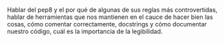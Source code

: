 Hablar del pep8 y el por qué de algunas de sus reglas más controvertidas, hablar de herramientas que nos mantienen en el cauce de hacer bien las cosas, cómo comentar correctamente, docstrings y cómo documentar nuestro código, cuál es la importancia de la legibilidad.